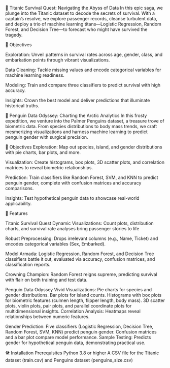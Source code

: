 🚢 Titanic Survival Quest: Navigating the Abyss of Data
In this epic saga, we plunge into the Titanic dataset to decode the secrets of survival. With a captain’s resolve, we explore passenger records, cleanse turbulent data, and deploy a trio of machine learning titans—Logistic Regression, Random Forest, and Decision Tree—to forecast who might have survived the tragedy.

🎯 Objectives

Exploration:
Unveil patterns in survival rates across age, gender, class, and embarkation points through vibrant visualizations.

Data Cleaning: Tackle missing values and encode categorical variables for machine learning readiness.

Modeling: Train and compare three classifiers to predict survival with high accuracy.

Insights: Crown the best model and deliver predictions that illuminate historical truths.



🐧 Penguin Data Odyssey: Charting the Arctic Analytics
In this frosty expedition, we venture into the Palmer Penguins dataset, a treasure trove of biometric data. From species distributions to body mass trends, we craft mesmerizing visualizations and harness machine learning to predict penguin gender with surgical precision.

🎯 Objectives
Exploration: Map out species, island, and gender distributions with pie charts, bar plots, and more.

Visualization: Create histograms, box plots, 3D scatter plots, and correlation matrices to reveal biometric relationships.

Prediction: Train classifiers like Random Forest, SVM, and KNN to predict penguin gender, complete with confusion matrices and accuracy comparisons.

Insights: Test hypothetical penguin data to showcase real-world applicability.


🌟 Features

Titanic Survival Quest
Dynamic Visualizations: Count plots, distribution charts, and survival rate analyses bring passenger stories to life

Robust Preprocessing: Drops irrelevant columns (e.g., Name, Ticket) and encodes categorical variables (Sex, Embarked).

Model Armada: Logistic Regression, Random Forest, and Decision Tree classifiers battle it out, evaluated via accuracy, confusion matrices, and classification reports.

Crowning Champion: Random Forest reigns supreme, predicting survival with flair on both training and test data.


Penguin Data Odyssey
Vivid Visualizations:
Pie charts for species and gender distributions.
Bar plots for island counts.
Histograms with box plots for biometric features (culmen length, flipper length, body mass).
3D scatter plots, violin plots, pair plots, and parallel coordinate plots for multidimensional insights.
Correlation Analysis: Heatmaps reveal relationships between numeric features.

Gender Prediction:
Five classifiers (Logistic Regression, Decision Tree, Random Forest, SVM, KNN) predict penguin gender.
Confusion matrices and a bar plot compare model performance.
Sample Testing: Predicts gender for hypothetical penguin data, demonstrating practical use.

🛠️ Installation
Prerequisites
Python 3.8 or higher
A CSV file for the Titanic dataset (train.csv) and Penguins dataset (penguins_size.csv)
